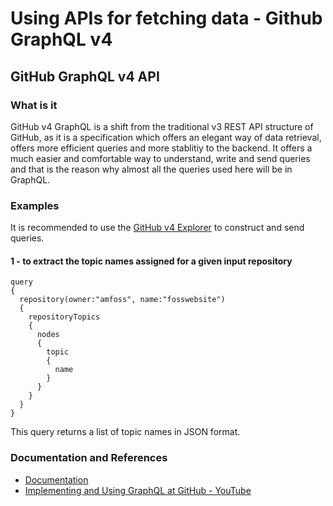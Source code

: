 # Using APIs for fetching data - Github GraphQL v4


##  GitHub GraphQL v4 API 

### What is it
GitHub v4 GraphQL is a shift from the traditional v3 REST API structure of GitHub, as it is a specification which offers an elegant way of data retrieval, offers more efficient queries and more stablitiy to the backend. 
It offers a much easier and comfortable way to understand, write and send queries and that is the reason why almost all the queries used here will be in GraphQL.


### Examples
It is recommended to use the [GitHub v4 Explorer](https://developer.github.com/v4/explorer/) to construct and send queries.

 
#### 1 - to extract the topic names assigned for a given input repository 
```
query
{
  repository(owner:"amfoss", name:"fosswebsite")
  {
  	repositoryTopics
    {
      nodes
      {
        topic
      	{
          name 
        }
      }
    }
  }
}
```

This query returns a list of topic names in JSON format.



### Documentation and References

- [Documentation](https://developer.github.com/v4/guides/intro-to-graphql/)
- [Implementing and Using GraphQL at GitHub - YouTube](https://www.youtube.com/watch?v=wPPFhcqGcvk)





